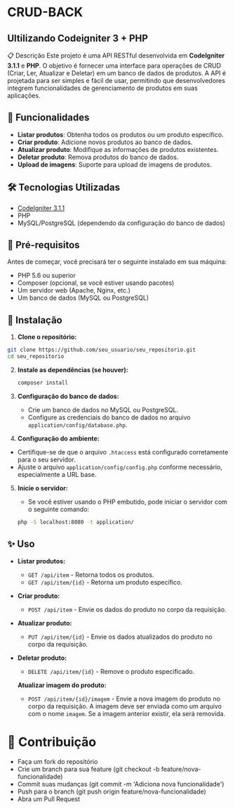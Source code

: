 # CRUD-BACK
## Ultilizando Codeigniter 3 + PHP

📋 Descrição
Este projeto é uma API RESTful desenvolvida em **CodeIgniter 3.1.1** e **PHP**. O objetivo é fornecer uma interface para operações de CRUD (Criar, Ler, Atualizar e Deletar) em um banco de dados de produtos. A API é projetada para ser simples e fácil de usar, permitindo que desenvolvedores integrem funcionalidades de gerenciamento de produtos em suas aplicações.

## 🚀 Funcionalidades

- **Listar produtos**: Obtenha todos os produtos ou um produto específico.
- **Criar produto**: Adicione novos produtos ao banco de dados.
- **Atualizar produto**: Modifique as informações de produtos existentes.
- **Deletar produto**: Remova produtos do banco de dados.
- **Upload de imagens**: Suporte para upload de imagens de produtos.

## 🛠️ Tecnologias Utilizadas

- [CodeIgniter 3.1.1](https://codeigniter.com/)
- PHP
- MySQL/PostgreSQL (dependendo da configuração do banco de dados)

## 🔧 Pré-requisitos

Antes de começar, você precisará ter o seguinte instalado em sua máquina:

- PHP 5.6 ou superior
- Composer (opcional, se você estiver usando pacotes)
- Um servidor web (Apache, Nginx, etc.)
- Um banco de dados (MySQL ou PostgreSQL)

 ## 🏃  Instalação

 1. **Clone o repositório:**

   ```bash
   git clone https://github.com/seu_usuario/seu_repositorio.git
   cd seu_repositorio
   ```

2. **Instale as dependências (se houver):**

   ```bash
   composer install
   ```

3. **Configuração do banco de dados:**

   - Crie um banco de dados no MySQL ou PostgreSQL.
   - Configure as credenciais do banco de dados no arquivo `application/config/database.php`.
  

  4. **Configuração do ambiente:**

   - Certifique-se de que o arquivo `.htaccess` está configurado corretamente para o seu servidor.
   - Ajuste o arquivo `application/config/config.php` conforme necessário, especialmente a URL base.

5. **Inicie o servidor:**

   - Se você estiver usando o PHP embutido, pode iniciar o servidor com o seguinte comando:

   ```bash
   php -S localhost:8080 -t application/
   ```

## ✨ Uso

- **Listar produtos:**
  - `GET /api/item` - Retorna todos os produtos.
  - `GET /api/item/{id}` - Retorna um produto específico.

- **Criar produto:**
  - `POST /api/item` - Envie os dados do produto no corpo da requisição.

- **Atualizar produto:**
  - `PUT /api/item/{id}` - Envie os dados atualizados do produto no corpo da requisição.

- **Deletar produto:**
  - `DELETE /api/item/{id}` - Remove o produto especificado.
 
  **Atualizar imagem do produto:**
  - `POST /api/item/{id}/imagem` - Envie a nova imagem do produto no corpo da requisição. A imagem deve ser enviada como um arquivo com o nome `imagem`. Se a imagem anterior existir, ela será removida.

# 👥 Contribuição

* Faça um fork do repositório
* Crie um branch para sua feature (git checkout -b feature/nova-funcionalidade)
* Commit suas mudanças (git commit -m 'Adiciona nova funcionalidade')
* Push para o branch (git push origin feature/nova-funcionalidade)
* Abra um Pull Request
